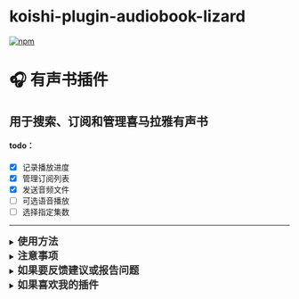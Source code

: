 # koishi-plugin-audiobook-lizard

[![npm](https://img.shields.io/npm/v/koishi-plugin-audiobook-lizard?style=flat-square)](https://www.npmjs.com/package/koishi-plugin-audiobook-lizard)

# 🎧 有声书插件

## 用于搜索、订阅和管理喜马拉雅有声书
#### todo：
- [x] 记录播放进度
- [x] 管理订阅列表
- [x] 发送音频文件
- [ ] 可选语音播放
- [ ] 选择指定集数

---

<details>
<summary><strong><span style="font-size: 1.3em; color: #2a2a2a;">使用方法</span></strong></summary>

### 搜索有声书
通过关键词搜索喜马拉雅有声书，并支持订阅。

#### 示例：
<pre style="background-color: #f4f4f4; padding: 10px; border-radius: 4px; border: 1px solid #ddd;">
有声书 搜索 遮天 // 搜索关键词“遮天”</pre>

### 查看订阅列表
查看已订阅的有声书列表，并管理订阅内容。

#### 示例：
<pre style="background-color: #f4f4f4; padding: 10px; border-radius: 4px; border: 1px solid #ddd;">
有声书.订阅列表 // 查看已订阅的有声书</pre>

### 取消订阅
从订阅列表中取消订阅某本有声书。

#### 示例：
<pre style="background-color: #f4f4f4; padding: 10px; border-radius: 4px; border: 1px solid #ddd;">
有声书.取消订阅 // 取消订阅某本有声书</pre>
</details>

<details>
<summary><strong><span style="font-size: 1.3em; color: #2a2a2a;">注意事项</span></strong></summary>

- 默认 API 为第三方服务，请勿随意更改。
- 搜索结果最多显示 100 条，可通过配置调整。
- 订阅功能依赖于数据库，请确保数据库正常运行。
</details>

<details>
<summary><strong><span style="font-size: 1.3em; color: #2a2a2a;">如果要反馈建议或报告问题</span></strong></summary>

<strong>可以[点这里](https://github.com/lizard0126/audiobook-lizard/issues)创建议题~</strong>
</details>

<details>
<summary><strong><span style="font-size: 1.3em; color: #2a2a2a;">如果喜欢我的插件</span></strong></summary>

<strong>可以[请我喝可乐](https://ifdian.net/a/lizard0126)，没准就有动力更新新功能了~</strong>
</details>